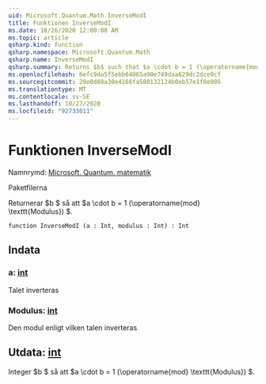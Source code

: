```yaml
---
uid: Microsoft.Quantum.Math.InverseModI
title: Funktionen InverseModI
ms.date: 10/26/2020 12:00:00 AM
ms.topic: article
qsharp.kind: function
qsharp.namespace: Microsoft.Quantum.Math
qsharp.name: InverseModI
qsharp.summary: Returns $b$ such that $a \cdot b = 1 (\operatorname{mod} \texttt{modulus})$.
ms.openlocfilehash: 6efc9da5f5ebb64065a90e749daa629dc2dce9cf
ms.sourcegitcommit: 29e0d88a30e4166fa580132124b0eb57e1f0e986
ms.translationtype: MT
ms.contentlocale: sv-SE
ms.lasthandoff: 10/27/2020
ms.locfileid: "92733011"
---
```

# <a name="inversemodi-function"></a>Funktionen InverseModI

Namnrymd: [Microsoft. Quantum. matematik](xref:Microsoft.Quantum.Math)

Paketfilerna [](https://nuget.org/packages/)


Returnerar $b $ så att $a \cdot b = 1 (\operatorname{mod} \texttt{Modulus}) $.

```qsharp
function InverseModI (a : Int, modulus : Int) : Int
```


## <a name="input"></a>Indata

### <a name="a--int"></a>a: [int](xref:microsoft.quantum.lang-ref.int)

Talet inverteras


### <a name="modulus--int"></a>Modulus: [int](xref:microsoft.quantum.lang-ref.int)

Den modul enligt vilken talen inverteras



## <a name="output--int"></a>Utdata: [int](xref:microsoft.quantum.lang-ref.int)

Integer $b $ så att $a \cdot b = 1 (\operatorname{mod} \texttt{Modulus}) $.